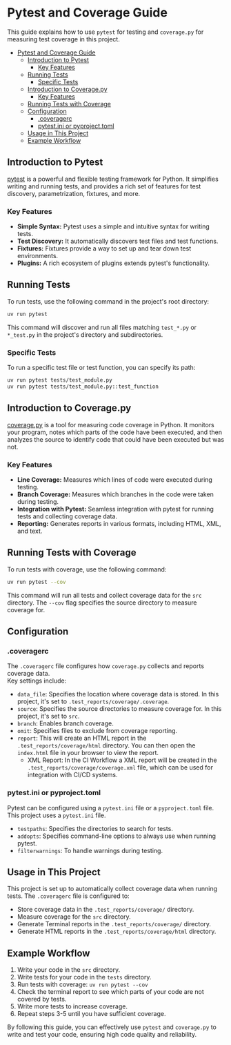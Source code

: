 # Pytest and Coverage Guide

This guide explains how to use `pytest` for testing and `coverage.py` for measuring test coverage in this project.

- [Pytest and Coverage Guide](#pytest-and-coverage-guide)
  - [Introduction to Pytest](#introduction-to-pytest)
    - [Key Features](#key-features)
  - [Running Tests](#running-tests)
    - [Specific Tests](#specific-tests)
  - [Introduction to Coverage.py](#introduction-to-coveragepy)
    - [Key Features](#key-features-1)
  - [Running Tests with Coverage](#running-tests-with-coverage)
  - [Configuration](#configuration)
    - [.coveragerc](#coveragerc)
    - [pytest.ini or pyproject.toml](#pytestini-or-pyprojecttoml)
  - [Usage in This Project](#usage-in-this-project)
  - [Example Workflow](#example-workflow)

## Introduction to Pytest

[pytest](https://docs.pytest.org/en/stable/) is a powerful and flexible testing framework for Python. It simplifies writing and running tests, and provides a rich set of features for test discovery, parametrization, fixtures, and more.

### Key Features

- **Simple Syntax:** Pytest uses a simple and intuitive syntax for writing tests.
- **Test Discovery:** It automatically discovers test files and test functions.
- **Fixtures:** Fixtures provide a way to set up and tear down test environments.
- **Plugins:** A rich ecosystem of plugins extends pytest's functionality.

## Running Tests

To run tests, use the following command in the project's root directory:

```bash
uv run pytest
```

This command will discover and run all files matching `test_*.py` or `*_test.py` in the project's directory and subdirectories.

### Specific Tests

To run a specific test file or test function, you can specify its path:

```bash
uv run pytest tests/test_module.py
uv run pytest tests/test_module.py::test_function
```

## Introduction to Coverage.py

[coverage.py](https://coverage.readthedocs.io/en/stable/) is a tool for measuring code coverage in Python. It monitors your program, notes which parts of the code have been executed, and then analyzes the source to identify code that could have been executed but was not.

### Key Features

- **Line Coverage:** Measures which lines of code were executed during testing.
- **Branch Coverage:** Measures which branches in the code were taken during testing.
- **Integration with Pytest:** Seamless integration with pytest for running tests and collecting coverage data.
- **Reporting:** Generates reports in various formats, including HTML, XML, and text.

## Running Tests with Coverage

To run tests with coverage, use the following command:

```bash
uv run pytest --cov
```

This command will run all tests and collect coverage data for the `src` directory. The `--cov` flag specifies the source directory to measure coverage for.

## Configuration

### .coveragerc

The `.coveragerc` file configures how `coverage.py` collects and reports coverage data.  
Key settings include:

- `data_file`: Specifies the location where coverage data is stored. In this project, it's set to `.test_reports/coverage/.coverage`.
- `source`: Specifies the source directories to measure coverage for. In this project, it's set to `src`.
- `branch`: Enables branch coverage.
- `omit`: Specifies files to exclude from coverage reporting.
- `report`: This will create an HTML report in the `.test_reports/coverage/html` directory. You can then open the `index.html` file in your browser to view the report.
  - XML Report: In the CI Workflow a XML report will be created in the `.test_reports/coverage/coverage.xml` file, which can be used for integration with CI/CD systems.

### pytest.ini or pyproject.toml

Pytest can be configured using a `pytest.ini` file or a `pyproject.toml` file. This project uses a `pytest.ini` file.

- `testpaths`: Specifies the directories to search for tests.
- `addopts`: Specifies command-line options to always use when running pytest.
- `filterwarnings`: To handle warnings during testing.

## Usage in This Project

This project is set up to automatically collect coverage data when running tests. The `.coveragerc` file is configured to:

- Store coverage data in the `.test_reports/coverage/` directory.
- Measure coverage for the `src` directory.
- Generate Terminal reports in the `.test_reports/coverage/` directory.
- Generate HTML reports in the `.test_reports/coverage/html` directory.

## Example Workflow

1. Write your code in the `src` directory.
2. Write tests for your code in the `tests` directory.
3. Run tests with coverage: `uv run pytest --cov`
4. Check the terminal report to see which parts of your code are not covered by tests.
5. Write more tests to increase coverage.
6. Repeat steps 3-5 until you have sufficient coverage.

By following this guide, you can effectively use `pytest` and `coverage.py` to write and test your code, ensuring high code quality and reliability.
